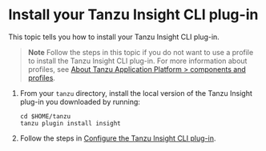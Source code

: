 # Install your Tanzu Insight CLI plug-in

This topic tells you how to install your Tanzu Insight CLI plug-in.

> **Note** Follow the steps in this topic if you do not want to use a profile to install
> the Tanzu Insight CLI plug-in. For more information about profiles, see [About Tanzu Application Platform > components and profiles](../../about-package-profiles.hbs.md).

1. From your `tanzu` directory, install the local version of the Tanzu Insight plug-in you downloaded by running:

    ```console
    cd $HOME/tanzu
    tanzu plugin install insight
    ```

2. Follow the steps in [Configure the Tanzu Insight CLI plug-in](cli-configuration.md).
